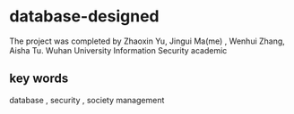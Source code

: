 # database-designed
The project was completed by Zhaoxin Yu, Jingui Ma(me) , Wenhui Zhang, Aisha Tu.
Wuhan University Information Security academic

## key words
database , security , society management
